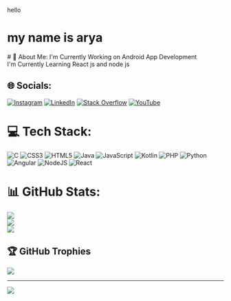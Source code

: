 hello 
<h1>my name is arya </h1>
# 💫 About Me:
I'm Currently Working on Android App Development<br>I'm Currently Learning React js and node js<br>


## 🌐 Socials:
[![Instagram](https://img.shields.io/badge/Instagram-%23E4405F.svg?logo=Instagram&logoColor=white)](https://instagram.com/arya_bandhu) [![LinkedIn](https://img.shields.io/badge/LinkedIn-%230077B5.svg?logo=linkedin&logoColor=white)](https://linkedin.com/in/AryaBandhu) [![Stack Overflow](https://img.shields.io/badge/-Stackoverflow-FE7A16?logo=stack-overflow&logoColor=white)](https://stackoverflow.com/users/18230344) [![YouTube](https://img.shields.io/badge/YouTube-%23FF0000.svg?logo=YouTube&logoColor=white)](https://youtube.com/@UCi8vLcW2NrovUXshJRDMr8g) 

# 💻 Tech Stack:
![C](https://img.shields.io/badge/c-%2300599C.svg?style=for-the-badge&logo=c&logoColor=white) ![CSS3](https://img.shields.io/badge/css3-%231572B6.svg?style=for-the-badge&logo=css3&logoColor=white) ![HTML5](https://img.shields.io/badge/html5-%23E34F26.svg?style=for-the-badge&logo=html5&logoColor=white) ![Java](https://img.shields.io/badge/java-%23ED8B00.svg?style=for-the-badge&logo=java&logoColor=white) ![JavaScript](https://img.shields.io/badge/javascript-%23323330.svg?style=for-the-badge&logo=javascript&logoColor=%23F7DF1E) ![Kotlin](https://img.shields.io/badge/kotlin-%230095D5.svg?style=for-the-badge&logo=kotlin&logoColor=white) ![PHP](https://img.shields.io/badge/php-%23777BB4.svg?style=for-the-badge&logo=php&logoColor=white) ![Python](https://img.shields.io/badge/python-3670A0?style=for-the-badge&logo=python&logoColor=ffdd54) ![Angular](https://img.shields.io/badge/angular-%23DD0031.svg?style=for-the-badge&logo=angular&logoColor=white) ![NodeJS](https://img.shields.io/badge/node.js-6DA55F?style=for-the-badge&logo=node.js&logoColor=white) ![React](https://img.shields.io/badge/react-%2320232a.svg?style=for-the-badge&logo=react&logoColor=%2361DAFB)
# 📊 GitHub Stats:
![](https://github-readme-stats.vercel.app/api?username=AryaBandhu&theme=dark&hide_border=false&include_all_commits=true&count_private=false)<br/>
![](https://github-readme-streak-stats.herokuapp.com/?user=AryaBandhu&theme=dark&hide_border=false)<br/>
![](https://github-readme-stats.vercel.app/api/top-langs/?username=AryaBandhu&theme=dark&hide_border=false&include_all_commits=true&count_private=false&layout=compact)

## 🏆 GitHub Trophies
![](https://github-profile-trophy.vercel.app/?username=AryaBandhu&theme=radical&no-frame=false&no-bg=false&margin-w=4)

---
[![](https://visitcount.itsvg.in/api?id=AryaBandhu&icon=2&color=8)](https://visitcount.itsvg.in)

<!-- Proudly created with GPRM ( https://gprm.itsvg.in ) -->
